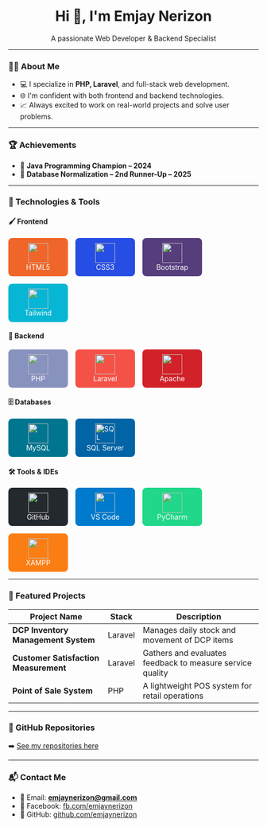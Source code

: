 
<!-- GitHub Profile README -->

<h1 align="center">Hi 👋, I'm Emjay Nerizon</h1>
<p align="center">A passionate Web Developer & Backend Specialist</p>

---

### 👨‍💻 About Me

- 💻 I specialize in **PHP, Laravel**, and full-stack web development.
- 🌐 I'm confident with both frontend and backend technologies.
- 📈 Always excited to work on real-world projects and solve user problems.

---

### 🏆 Achievements

- 🥇 **Java Programming Champion – 2024**  
- 🥉 **Database Normalization – 2nd Runner-Up – 2025**

---

### 🧰 Technologies & Tools

#### 🖌️ Frontend
<div align="left" style="display:flex; flex-wrap: wrap; gap:15px;">
  <div style="display:flex; flex-direction:column; align-items:center; background:#f06529; padding:10px; border-radius:8px; color:white; width:100px;">
    <img src="https://cdn.jsdelivr.net/gh/devicons/devicon/icons/html5/html5-original.svg" width="40" height="40" />
    <span>HTML5</span>
  </div>
  <div style="display:flex; flex-direction:column; align-items:center; background:#264de4; padding:10px; border-radius:8px; color:white; width:100px;">
    <img src="https://cdn.jsdelivr.net/gh/devicons/devicon/icons/css3/css3-original.svg" width="40" height="40" />
    <span>CSS3</span>
  </div>
  <div style="display:flex; flex-direction:column; align-items:center; background:#563d7c; padding:10px; border-radius:8px; color:white; width:100px;">
    <img src="https://cdn.jsdelivr.net/gh/devicons/devicon/icons/bootstrap/bootstrap-original.svg" width="40" height="40" />
    <span>Bootstrap</span>
  </div>
  <div style="display:flex; flex-direction:column; align-items:center; background:#06b6d4; padding:10px; border-radius:8px; color:white; width:100px;">
    <img src="https://cdn.jsdelivr.net/gh/devicons/devicon/icons/tailwindcss/tailwindcss-plain.svg" width="40" height="40" />
    <span>Tailwind</span>
  </div>
</div>

#### 🧠 Backend
<div align="left" style="display:flex; flex-wrap: wrap; gap:15px; margin-top:15px;">
  <div style="display:flex; flex-direction:column; align-items:center; background:#8892be; padding:10px; border-radius:8px; color:white; width:100px;">
    <img src="https://cdn.jsdelivr.net/gh/devicons/devicon/icons/php/php-original.svg" width="40" height="40" />
    <span>PHP</span>
  </div>
  <div style="display:flex; flex-direction:column; align-items:center; background:#f55247; padding:10px; border-radius:8px; color:white; width:100px;">
    <img src="https://cdn.jsdelivr.net/gh/devicons/devicon/icons/laravel/laravel-plain.svg" width="40" height="40" />
    <span>Laravel</span>
  </div>
  <div style="display:flex; flex-direction:column; align-items:center; background:#d22128; padding:10px; border-radius:8px; color:white; width:100px;">
    <img src="https://cdn.jsdelivr.net/gh/devicons/devicon/icons/apache/apache-original.svg" width="40" height="40" />
    <span>Apache</span>
  </div>
</div>

#### 🗄️ Databases
<div align="left" style="display:flex; flex-wrap: wrap; gap:15px; margin-top:15px;">
  <div style="display:flex; flex-direction:column; align-items:center; background:#00758f; padding:10px; border-radius:8px; color:white; width:100px;">
    <img src="https://cdn.jsdelivr.net/gh/devicons/devicon/icons/mysql/mysql-original.svg" width="40" height="40" />
    <span>MySQL</span>
  </div>
  <div style="display:flex; flex-direction:column; align-items:center; background:#0064a5; padding:10px; border-radius:8px; color:white; width:100px;">
    <img src="https://img.icons8.com/ios-filled/50/sql.png" width="40" height="40" alt="SQL Server"/>
    <span>SQL Server</span>
  </div>
</div>

#### 🛠️ Tools & IDEs
<div align="left" style="display:flex; flex-wrap: wrap; gap:15px; margin-top:15px;">
  <div style="display:flex; flex-direction:column; align-items:center; background:#24292e; padding:10px; border-radius:8px; color:white; width:100px;">
    <img src="https://cdn.jsdelivr.net/gh/devicons/devicon/icons/github/github-original.svg" width="40" height="40" />
    <span>GitHub</span>
  </div>
  <div style="display:flex; flex-direction:column; align-items:center; background:#007acc; padding:10px; border-radius:8px; color:white; width:100px;">
    <img src="https://cdn.jsdelivr.net/gh/devicons/devicon/icons/vscode/vscode-original.svg" width="40" height="40" />
    <span>VS Code</span>
  </div>
  <div style="display:flex; flex-direction:column; align-items:center; background:#21d789; padding:10px; border-radius:8px; color:white; width:100px;">
    <img src="https://img.icons8.com/color/48/000000/pycharm.png" width="40" height="40" />
    <span>PyCharm</span>
  </div>
  <div style="display:flex; flex-direction:column; align-items:center; background:#fb7e14; padding:10px; border-radius:8px; color:white; width:100px;">
    <img src="https://img.icons8.com/fluency/48/000000/xampp.png" width="40" height="40" />
    <span>XAMPP</span>
  </div>
</div>

---
### 📂 Featured Projects

| Project Name                             | Stack     | Description |
|------------------------------------------|-----------|-------------|
| **DCP Inventory Management System**      | Laravel   | Manages daily stock and movement of DCP items |
| **Customer Satisfaction Measurement**    | Laravel   | Gathers and evaluates feedback to measure service quality |
| **Point of Sale System**                 | PHP       | A lightweight POS system for retail operations |

---

### 📌 GitHub Repositories

➡️ [See my repositories here](https://github.com/emjaynerizon?tab=repositories)

---

### 📬 Contact Me

- 📧 Email: **emjaynerizon@gmail.com**
- 💬 Facebook: [fb.com/emjaynerizon](https://facebook.com/emjaynerizon)
- 🐙 GitHub: [github.com/emjaynerizon](https://github.com/emjaynerizon)
```
